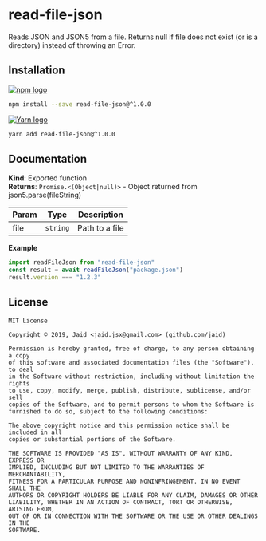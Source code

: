 # read-file-json


Reads JSON and JSON5 from a file. Returns null if file does not exist (or is a directory) instead of throwing an Error.

## Installation
<a href='https://npmjs.com/package/read-file-json'><img alt='npm logo' src='https://github.com/Jaid/action-readme/raw/master/images/base-assets/npm.png'/></a>
```bash
npm install --save read-file-json@^1.0.0
```
<a href='https://yarnpkg.com/package/read-file-json'><img alt='Yarn logo' src='https://github.com/Jaid/action-readme/raw/master/images/base-assets/yarn.png'/></a>
```bash
yarn add read-file-json@^1.0.0
```



## Documentation
**Kind**: Exported function  
**Returns**: <code>Promise.&lt;(Object\|null)&gt;</code> - Object returned from json5.parse(fileString)  

| Param | Type | Description |
| --- | --- | --- |
| file | <code>string</code> | Path to a file |

**Example**  
```javascript
import readFileJson from "read-file-json"
const result = await readFileJson("package.json")
result.version === "1.2.3"
```


## License
```text
MIT License

Copyright © 2019, Jaid <jaid.jsx@gmail.com> (github.com/jaid)

Permission is hereby granted, free of charge, to any person obtaining a copy
of this software and associated documentation files (the "Software"), to deal
in the Software without restriction, including without limitation the rights
to use, copy, modify, merge, publish, distribute, sublicense, and/or sell
copies of the Software, and to permit persons to whom the Software is
furnished to do so, subject to the following conditions:

The above copyright notice and this permission notice shall be included in all
copies or substantial portions of the Software.

THE SOFTWARE IS PROVIDED "AS IS", WITHOUT WARRANTY OF ANY KIND, EXPRESS OR
IMPLIED, INCLUDING BUT NOT LIMITED TO THE WARRANTIES OF MERCHANTABILITY,
FITNESS FOR A PARTICULAR PURPOSE AND NONINFRINGEMENT. IN NO EVENT SHALL THE
AUTHORS OR COPYRIGHT HOLDERS BE LIABLE FOR ANY CLAIM, DAMAGES OR OTHER
LIABILITY, WHETHER IN AN ACTION OF CONTRACT, TORT OR OTHERWISE, ARISING FROM,
OUT OF OR IN CONNECTION WITH THE SOFTWARE OR THE USE OR OTHER DEALINGS IN THE
SOFTWARE.
```

